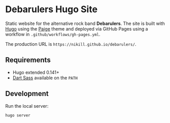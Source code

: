# Debarulers Hugo Site

Static website for the alternative rock band **Debarulers**.
The site is built with [Hugo](https://gohugo.io/) using the [Paige](https://github.com/willfaught/paige) theme and deployed via
GitHub Pages using a workflow in `.github/workflows/gh-pages.yml`.

The production URL is `https://nikill.github.io/debarulers/`.


## Requirements
- Hugo extended 0.141+
- [Dart Sass](https://gohugo.io/functions/css/sass/#dart-sass) available on the `PATH`

## Development
Run the local server:

```bash
hugo server
```

